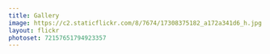 ```yaml
---
title: Gallery
image: https://c2.staticflickr.com/8/7674/17308375182_a172a341d6_h.jpg
layout: flickr
photoset: 72157651794923357
---
```

